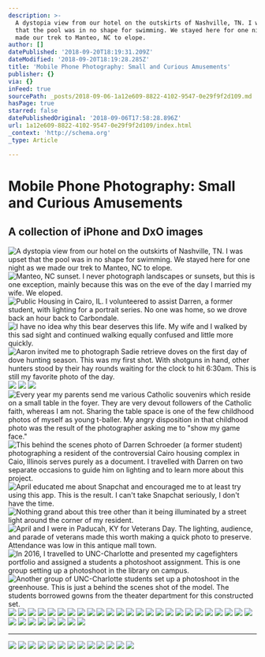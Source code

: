 ```yaml
---
description: >-
  A dystopia view from our hotel on the outskirts of Nashville, TN. I was upset
  that the pool was in no shape for swimming. We stayed here for one night as we
  made our trek to Manteo, NC to elope.
author: []
datePublished: '2018-09-20T18:19:31.209Z'
dateModified: '2018-09-20T18:19:28.285Z'
title: 'Mobile Phone Photography: Small and Curious Amusements'
publisher: {}
via: {}
inFeed: true
sourcePath: _posts/2018-09-06-1a12e609-8822-4102-9547-0e29f9f2d109.md
hasPage: true
starred: false
datePublishedOriginal: '2018-09-06T17:58:28.896Z'
url: 1a12e609-8822-4102-9547-0e29f9f2d109/index.html
_context: 'http://schema.org'
_type: Article

---
```

# Mobile Phone Photography: Small and Curious Amusements

## A collection of iPhone and DxO images
![A dystopia view from our hotel on the outskirts of Nashville, TN. I was upset that the pool was in no shape for swimming. We stayed here for one night as we made our trek to Manteo, NC to elope.](https://the-grid-user-content.s3-us-west-2.amazonaws.com/82bf0583-63db-4867-a300-0575e10fe279.jpg)
![Manteo, NC sunset. I never photograph landscapes or sunsets, but this is one exception, mainly because this was on the eve of the day I married my wife. We eloped.](https://the-grid-user-content.s3-us-west-2.amazonaws.com/bc662463-a4c3-4a01-a0d2-715e85148c78.jpg)
![Public Housing in Cairo, IL. I volunteered to assist Darren, a former student, with lighting for a portrait series. No one was home, so we drove back an hour back to Carbondale.](https://the-grid-user-content.s3-us-west-2.amazonaws.com/e0073a67-115f-46d2-bbac-78c9bffa7fb8.jpg)
![I have no idea why this bear deserves this life. My wife and I walked by this sad sight and continued walking equally confused and little more quickly.](https://the-grid-user-content.s3-us-west-2.amazonaws.com/444bfe8c-0258-4f03-9ff0-fd7af341646c.jpg)
![Aaron invited me to photograph Sadie retrieve doves on the first day of dove hunting season.  This was my first shot. With shotguns in hand, other hunters stood by their hay rounds waiting for the clock to hit 6:30am. This is still my favorite photo of the day. ](https://the-grid-user-content.s3-us-west-2.amazonaws.com/9de2f4fb-2bc7-4fa9-a1b3-d02909abaf8c.jpg)
![](https://the-grid-user-content.s3-us-west-2.amazonaws.com/02adbcab-09e2-44ce-aa71-e3f0b6fff1dd.jpg)
![](https://the-grid-user-content.s3-us-west-2.amazonaws.com/88c2e433-9894-417a-a551-5dfdcd322ef9.jpg)
![](https://the-grid-user-content.s3-us-west-2.amazonaws.com/2fbac2cc-b49e-4300-9920-4ac2304d06ef.jpg)
![Every year my parents send me various Catholic souvenirs which reside on a small table in the foyer. They are very devout followers of the Catholic faith, whereas I am not. Sharing the table space is one of the few childhood photos of myself as young t-baller. My angry disposition in that childhood photo was the result of the photographer asking me to "show my game face." ](https://the-grid-user-content.s3-us-west-2.amazonaws.com/2b729fc4-39a4-4bdf-ad9d-ba16c7ea0bbc.jpg)
![This behind the scenes photo of Darren Schroeder (a former student) photographing a resident of the controversial Cairo housing complex in Caio, Illinois serves purely as a document. I travelled with Darren on two separate occasions to guide him on lighting and to learn more about this project.](https://the-grid-user-content.s3-us-west-2.amazonaws.com/7ad34c25-f471-4725-ad4d-ec9af55fff24.jpg)
![April educated me about Snapchat and encouraged me to at least try using this app. This is the result. I can't take Snapchat seriously, I don't have the time.](https://the-grid-user-content.s3-us-west-2.amazonaws.com/20dba4b3-3ba3-46ea-9747-85a95311cdc5.jpg)
![Nothing grand about this tree other than it being illuminated by a street light around the corner of my resident. ](https://the-grid-user-content.s3-us-west-2.amazonaws.com/b71cc1dd-dd35-4ccb-a6f0-5a4bb8440bbb.jpg)
![April and I were in Paducah, KY for Veterans Day. The lighting, audience, and parade of veterans made this worth making a quick photo to preserve.  Attendance was low in this antique mall town.](https://the-grid-user-content.s3-us-west-2.amazonaws.com/4e3d49f8-0c3f-45ac-9a16-057f288bbd8b.jpg)
![In 2016, I travelled to UNC-Charlotte and presented my cagefighters portfolio and assigned a students a photoshoot assignment.  This is one group setting up a photoshoot in the library on campus.](https://the-grid-user-content.s3-us-west-2.amazonaws.com/9cd8b1a5-8fec-452c-a3a2-ecd7c5e4a348.jpg)
![Another group of UNC-Charlotte students set up a photoshoot in the greenhouse. This is just a behind the scenes shot of the model.  The students borrowed gowns from the theater department for this constructed set.](https://the-grid-user-content.s3-us-west-2.amazonaws.com/ada48e9e-4b69-433b-b807-c69678282e43.jpg)
![](https://the-grid-user-content.s3-us-west-2.amazonaws.com/96d74fbb-0a25-45db-9b3c-918d697b845a.jpg)
![](https://the-grid-user-content.s3-us-west-2.amazonaws.com/4de7ff88-e4c3-4a9e-adb8-c21ad5b7d992.jpg)
![](https://the-grid-user-content.s3-us-west-2.amazonaws.com/38492cd0-ae3b-4861-a930-ddc3de6b870f.jpg)
![](https://the-grid-user-content.s3-us-west-2.amazonaws.com/dd9086c9-5338-4e71-a0ca-a187579d5079.jpg)
![](https://the-grid-user-content.s3-us-west-2.amazonaws.com/9f7a8162-7b8d-4268-8c7f-40a4edacb07f.jpg)
![](https://the-grid-user-content.s3-us-west-2.amazonaws.com/50202a2c-2911-4c21-8690-a73a3414f60d.jpg)
![](https://the-grid-user-content.s3-us-west-2.amazonaws.com/7f2ec515-c21f-43da-83e6-f09d0b70208b.jpg)
![](https://the-grid-user-content.s3-us-west-2.amazonaws.com/39bae862-925b-435e-b6e1-b8ddbabeace6.jpg)
![](https://the-grid-user-content.s3-us-west-2.amazonaws.com/1a897e66-59c9-427f-9ec8-c0486449834b.jpg)
![](https://the-grid-user-content.s3-us-west-2.amazonaws.com/81dae9fd-000a-4072-89e2-a71084a87c7d.jpg)
![](https://the-grid-user-content.s3-us-west-2.amazonaws.com/1a3e354a-6203-4b24-84a4-28fbea856d45.jpg)
![](https://the-grid-user-content.s3-us-west-2.amazonaws.com/bffe37c4-309f-4d97-b415-81a2e95e73e8.jpg)
![](https://the-grid-user-content.s3-us-west-2.amazonaws.com/97abecaa-5fe8-4d87-829e-52c582bb6a53.jpg)
![](https://the-grid-user-content.s3-us-west-2.amazonaws.com/e7a86c6b-1040-4999-b6f5-118e50f55b51.jpg)
![](https://the-grid-user-content.s3-us-west-2.amazonaws.com/f9d26762-56bb-4780-ae1e-faaff2b5f65f.jpg)
![](https://the-grid-user-content.s3-us-west-2.amazonaws.com/21261f23-a202-4def-a51b-3aab5dcb7b55.jpg)
![](https://the-grid-user-content.s3-us-west-2.amazonaws.com/f4044be8-5b16-4658-9596-158514bf8714.jpg)
![](https://the-grid-user-content.s3-us-west-2.amazonaws.com/4b31eb73-422c-434c-9d6d-710bde60b6e3.jpg)
![](https://the-grid-user-content.s3-us-west-2.amazonaws.com/681cfa6b-b33b-43c0-af25-4aa2b5dd5271.jpg)
![](https://the-grid-user-content.s3-us-west-2.amazonaws.com/f0018ea6-b1e3-42b5-a3fc-d9c8202daefa.jpg)
![](https://the-grid-user-content.s3-us-west-2.amazonaws.com/f0cff1f7-2f31-451c-8953-c37df3a32cb9.jpg)
![](https://the-grid-user-content.s3-us-west-2.amazonaws.com/e76d3951-61cb-4734-9a34-45a97e48bf28.jpg)
![](https://the-grid-user-content.s3-us-west-2.amazonaws.com/e9c35256-58ef-41f9-b08e-72b9ac1bd1c5.jpg)
![](https://the-grid-user-content.s3-us-west-2.amazonaws.com/3360fbea-0752-4c4d-8b22-7ba4f521dcef.jpg)
![](https://the-grid-user-content.s3-us-west-2.amazonaws.com/c48bbb63-b96a-4609-963c-d2f3a816a57b.jpg)
![](https://the-grid-user-content.s3-us-west-2.amazonaws.com/4a8c2b54-48a4-4b32-9ca8-8e5ef1acfff2.jpg)
![](https://the-grid-user-content.s3-us-west-2.amazonaws.com/656381fe-74e9-4064-b682-f1958f0fac8b.jpg)
![](https://the-grid-user-content.s3-us-west-2.amazonaws.com/daa8cca0-859c-4948-a082-362462257888.jpg)
![](https://the-grid-user-content.s3-us-west-2.amazonaws.com/b4bcc219-2cab-40a8-aa17-478d545f6377.jpg)
![](https://the-grid-user-content.s3-us-west-2.amazonaws.com/68eff0ab-cb24-4d5f-a127-38782accf86a.jpg)
![](https://the-grid-user-content.s3-us-west-2.amazonaws.com/0d04f52b-acc2-47b6-9465-741d88661419.jpg)
![](https://the-grid-user-content.s3-us-west-2.amazonaws.com/cfbeb12c-b383-41ed-bc33-c3f2e9ceb460.jpg)
![](https://the-grid-user-content.s3-us-west-2.amazonaws.com/0c651d6f-37c5-48f1-8eac-a910257a2186.jpg)

---

![](https://the-grid-user-content.s3-us-west-2.amazonaws.com/6581b36c-8b85-4d9f-8af3-c1f86f707b0e.jpg)
![](https://the-grid-user-content.s3-us-west-2.amazonaws.com/ca5133b0-a81e-4a4a-baf6-2dad14121749.jpg)
![](https://the-grid-user-content.s3-us-west-2.amazonaws.com/a6a6391a-ef7c-4f22-9301-a8d1905ed385.jpg)
![](https://the-grid-user-content.s3-us-west-2.amazonaws.com/2b88f169-d013-4956-8b7f-fafaade10598.jpg)
![](https://the-grid-user-content.s3-us-west-2.amazonaws.com/471c06bd-db35-43da-b537-097ea6a4245a.jpg)
![](https://the-grid-user-content.s3-us-west-2.amazonaws.com/95203a6e-21f3-4b0f-a96c-ba6a6df3d669.jpg)
![](https://the-grid-user-content.s3-us-west-2.amazonaws.com/44803a69-ea40-4f02-83a6-8a8e7b4645f5.jpg)
![](https://the-grid-user-content.s3-us-west-2.amazonaws.com/2bf2e002-7f32-4215-8ad4-a07603e9e4dc.jpg)
![](https://the-grid-user-content.s3-us-west-2.amazonaws.com/ad488eae-c1d8-437f-98a3-a5988948133e.jpg)
![](https://the-grid-user-content.s3-us-west-2.amazonaws.com/9b9890e9-6e92-42a2-abd2-2a1faa882680.jpg)
![](https://the-grid-user-content.s3-us-west-2.amazonaws.com/b996c493-4bf2-47ea-812a-8a96ee047711.jpg)
![](https://the-grid-user-content.s3-us-west-2.amazonaws.com/53bba3f9-9730-46bd-9b81-f8d633b0459a.jpg)
![](https://the-grid-user-content.s3-us-west-2.amazonaws.com/bcd3191e-e464-4217-8ffc-caf3d3992db6.jpg)